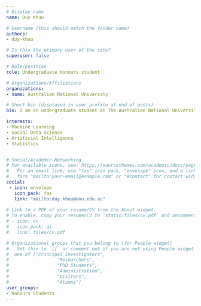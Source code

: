 ```yaml
---
# Display name
name: Duy Khuu

# Username (this should match the folder name)
authors:
- duy-khuu

# Is this the primary user of the site?
superuser: false

# Role/position
role: Undergraduate Honours student

# Organizations/Affiliations
organizations:
- name: Australian National University

# Short bio (displayed in user profile at end of posts)
bio: I am an undergraduate student at The Australian National University currently studying a double degree in Bachelor of Advanced Computing and Bachelor of Actuarial Studies, supervised by Dr Marian-Andrei Rizoiu. My research involves looking into opinion polarisation dynamics - specifically concerning the Brexit debate on social media. The main aim is to detect stance shifts along with determining if a user's future stance can be predicted based on the other users they have interacted with (who may have varying stances) and types of discussions they have been exposed to.

interests:
- Machine Learning
- Social Data Science 
- Artificial Intelligence
- Statistics


# Social/Academic Networking
# For available icons, see: https://sourcethemes.com/academic/docs/page-builder/#icons
#   For an email link, use "fas" icon pack, "envelope" icon, and a link in the
#   form "mailto:your-email@example.com" or "#contact" for contact widget.
social:
 - icon: envelope
   icon_pack: fas
   link: "mailto:duy.khuu@anu.edu.au"
  
# Link to a PDF of your resume/CV from the About widget.
# To enable, copy your resume/CV to `static/files/cv.pdf` and uncomment the lines below.
# - icon: cv
#   icon_pack: ai
#   link: files/cv.pdf

# Organizational groups that you belong to (for People widget)
#   Set this to `[]` or comment out if you are not using People widget.
#  one of ["Principal Investigators",
#                  "Researchers",
#                  "PhD Students",
#                  "Administration",
#                  "Visitors",
#                  "Alumni"]
user_groups:
- Honours Students
---
```

